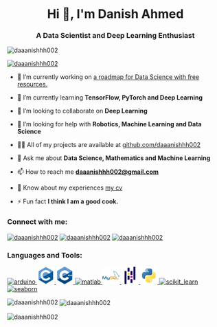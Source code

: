 <h1 align="center">Hi 👋, I'm Danish Ahmed</h1>
<h3 align="center">A Data Scientist and Deep Learning Enthusiast</h3>

<p align="left"> <img src="https://komarev.com/ghpvc/?username=daaanishhh002&label=Profile%20views&color=0e75b6&style=flat" alt="daaanishhh002" /> </p>

<p align="left"> <a href="https://github.com/ryo-ma/github-profile-trophy"><img src="https://github-profile-trophy.vercel.app/?username=daaanishhh002" alt="daaanishhh002" /></a> </p>

- 🔭 I’m currently working on [a roadmap for Data Science with free resources.](github.com/daaanishhh002)

- 🌱 I’m currently learning **TensorFlow, PyTorch and Deep Learning**

- 👯 I’m looking to collaborate on **Deep Learning**

- 🤝 I’m looking for help with **Robotics, Machine Learning and Data Science**

- 👨‍💻 All of my projects are available at [github.com/daaanishhh002](github.com/daaanishhh002)

- 💬 Ask me about **Data Science, Mathematics and Machine Learning**

- 📫 How to reach me **daaanishhh002@gmail.com**

- 📄 Know about my experiences [my cv](https://drive.google.com/file/d/1XAGpZsxIzEAmAGaN_W0HejWs-CBS-QmP/view?usp=sharing)

- ⚡ Fun fact **I think I am a good cook.**

<h3 align="left">Connect with me:</h3>
<p align="left">
<a href="https://linkedin.com/in/daaanishhh002" target="blank"><img align="center" src="https://raw.githubusercontent.com/rahuldkjain/github-profile-readme-generator/master/src/images/icons/Social/linked-in-alt.svg" alt="daaanishhh002" height="30" width="40" /></a>
<a href="https://kaggle.com/daaanishhh002" target="blank"><img align="center" src="https://raw.githubusercontent.com/rahuldkjain/github-profile-readme-generator/master/src/images/icons/Social/kaggle.svg" alt="daaanishhh002" height="30" width="40" /></a>
<a href="https://www.leetcode.com/daaanishhh002" target="blank"><img align="center" src="https://raw.githubusercontent.com/rahuldkjain/github-profile-readme-generator/master/src/images/icons/Social/leet-code.svg" alt="daaanishhh002" height="30" width="40" /></a>
</p>

<h3 align="left">Languages and Tools:</h3>
<p align="left"> <a href="https://www.arduino.cc/" target="_blank" rel="noreferrer"> <img src="https://cdn.worldvectorlogo.com/logos/arduino-1.svg" alt="arduino" width="40" height="40"/> </a> <a href="https://www.cprogramming.com/" target="_blank" rel="noreferrer"> <img src="https://raw.githubusercontent.com/devicons/devicon/master/icons/c/c-original.svg" alt="c" width="40" height="40"/> </a> <a href="https://www.w3schools.com/cpp/" target="_blank" rel="noreferrer"> <img src="https://raw.githubusercontent.com/devicons/devicon/master/icons/cplusplus/cplusplus-original.svg" alt="cplusplus" width="40" height="40"/> </a> <a href="https://www.mathworks.com/" target="_blank" rel="noreferrer"> <img src="https://upload.wikimedia.org/wikipedia/commons/2/21/Matlab_Logo.png" alt="matlab" width="40" height="40"/> </a> <a href="https://www.mysql.com/" target="_blank" rel="noreferrer"> <img src="https://raw.githubusercontent.com/devicons/devicon/master/icons/mysql/mysql-original-wordmark.svg" alt="mysql" width="40" height="40"/> </a> <a href="https://pandas.pydata.org/" target="_blank" rel="noreferrer"> <img src="https://raw.githubusercontent.com/devicons/devicon/2ae2a900d2f041da66e950e4d48052658d850630/icons/pandas/pandas-original.svg" alt="pandas" width="40" height="40"/> </a> <a href="https://www.python.org" target="_blank" rel="noreferrer"> <img src="https://raw.githubusercontent.com/devicons/devicon/master/icons/python/python-original.svg" alt="python" width="40" height="40"/> </a> <a href="https://scikit-learn.org/" target="_blank" rel="noreferrer"> <img src="https://upload.wikimedia.org/wikipedia/commons/0/05/Scikit_learn_logo_small.svg" alt="scikit_learn" width="40" height="40"/> </a> <a href="https://seaborn.pydata.org/" target="_blank" rel="noreferrer"> <img src="https://seaborn.pydata.org/_images/logo-mark-lightbg.svg" alt="seaborn" width="40" height="40"/> </a> </p>

<p><img align="left" src="https://github-readme-stats.vercel.app/api/top-langs?username=daaanishhh002&show_icons=true&locale=en&layout=compact" alt="daaanishhh002" /></p>

<p>&nbsp;<img align="center" src="https://github-readme-stats.vercel.app/api?username=daaanishhh002&show_icons=true&locale=en" alt="daaanishhh002" /></p>

<p><img align="center" src="https://github-readme-streak-stats.herokuapp.com/?user=daaanishhh002&" alt="daaanishhh002" /></p>
